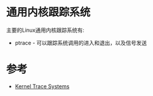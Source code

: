 # 通用内核跟踪系统

主要的Linux通用内核跟踪系统有:

* ptrace - 可以跟踪系统调用的进入和退出，以及信号发送

# 参考

* [Kernel Trace Systems](http://www.elinux.org/Kernel_Trace_Systems)